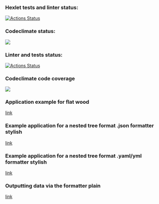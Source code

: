 ### Hexlet tests and linter status:
[![Actions Status](https://github.com/VeraVLVlas/frontend-project-lvl2/workflows/hexlet-check/badge.svg)](https://github.com/VeraVLVlas/frontend-project-lvl2/actions)

### Codeclimate status:
<a href="https://codeclimate.com/github/VeraVLVlas/frontend-project-lvl2">
  <img src="https://api.codeclimate.com/v1/badges/a99a88d28ad37a79dbf6/maintainability" />
</a>

### Linter and tests status:
[![Actions Status](https://github.com/VeraVLVlas/frontend-project-lvl2/actions/workflows//main.yml/badge.svg)](https://github.com/VeraVLVlas/frontend-project-lvl2/blob/main/.github/workflows/main.yml)

### Codeclimate code coverage
<a href="https://codeclimate.com/github/VeraVLVlas/frontend-project-lvl2/test_coverage"><img src="https://api.codeclimate.com/v1/badges/484e794fb212bb8d1969/test_coverage" /></a>

### Application example for flat wood
<a href='https://asciinema.org/a/ICVaUXghTVtuRZfdF2cZlgjn6'>link</a>

### Example application for a nested tree format .json formatter stylish
<a href='https://asciinema.org/a/OWWiMUWRd1WhjsVp8Ijd4yEYb'>link</a>

### Example application for a nested tree format .yaml/yml formatter stylish
<a href='https://asciinema.org/a/jPICSZkAPMisDWInZ6HGLu6uM'>link</a>

### Outputting data via the formatter plain
<a href='https://asciinema.org/a/SomPAtZFMvRc30EfLkrPlZHq0'>link</a>
